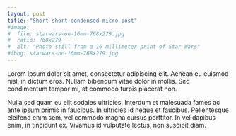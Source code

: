 ```yaml
---
layout: post
title: "Short short condensed micro post"
#image:
#  file: starwars-on-16mm-768x279.jpg
#  ratio: 768x279
#  alt: "Photo still from a 16 millimeter print of Star Wars"
#fbog: starwars-on-16mm-768x279.jpg
---
```

Lorem ipsum dolor sit amet, consectetur adipiscing elit. Aenean eu euismod nisl, in dictum eros. Nullam bibendum vitae dolor in mollis. Sed condimentum tempor mi, at commodo turpis placerat non.

Nulla sed quam eu elit sodales ultricies. Interdum et malesuada fames ac ante ipsum primis in faucibus. In ultricies id neque et faucibus. Pellentesque eleifend enim sem, vel commodo magna cursus porttitor. In vel dapibus enim, in tincidunt ex. Vivamus id vulputate lectus, non suscipit diam.
